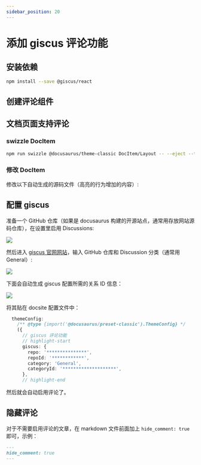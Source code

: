 ```yaml
---
sidebar_position: 20
---
```


# 添加 giscus 评论功能

## 安装依赖

```bash npm2yarn
npm install --save @giscus/react
```

## 创建评论组件

<FileBlock showLineNumbers title="src/components/Comment.tsx" file="@site/src/components/Comment.tsx" />

## 文档页面支持评论

### swizzle DocItem

```bash npm2yarn
npm run swizzle @docusaurus/theme-classic DocItem/Layout -- --eject --typescript
```

### 修改 DocItem

修改以下自动生成的源码文件（高亮的行为增加的内容）:

<FileBlock showLineNumbers title="src/theme/DocItem/Layout/index.tsx" file="@site/src/theme/DocItem/Layout/index.tsx" />

## 配置 giscus

准备一个 GitHub 仓库（如果是 docusaurus 构建的开源站点，通常用存放网站源码仓库），在设置里启用 Discussions:

![](https://image-host-1251893006.cos.ap-chengdu.myqcloud.com/2024%2F01%2F25%2F20240125203425.png)

然后进入 [giscus 官网网站](https://giscus.app/zh-CN)，输入 GitHub 仓库和 Discussion 分类（通常用 General）:

![](https://image-host-1251893006.cos.ap-chengdu.myqcloud.com/2024%2F01%2F25%2F20240125203710.png)

下面会自动生成 giscus 配置所需的关系 ID 信息：

![](https://image-host-1251893006.cos.ap-chengdu.myqcloud.com/2024%2F01%2F25%2F20240125203848.png)

将其贴在 docsite 配置文件中：

```ts
  themeConfig:
    /** @type {import('@docusaurus/preset-classic').ThemeConfig} */
    ({
      // giscus 评论功能
      // highlight-start
      giscus: {
        repo: '***************',
        repoId: '************',
        category: 'General',
        categoryId: '********************',
      },
      // highlight-end

```

然后就会自动启用评论了。

## 隐藏评论

对于不需要启用评论的文章，在 markdown 文件前面加上 `hide_comment: true` 即可，示例：

```markdown title="intro.md"
---
hide_comment: true
---
```
